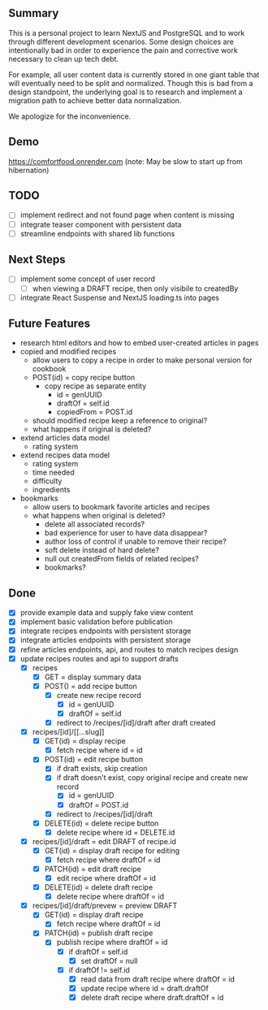 ## Summary
This is a personal project to learn NextJS and PostgreSQL and to work through different development scenarios.  Some design choices are intentionally bad in order to experience the pain and corrective work necessary to clean up tech debt.

For example, all user content data is currently stored in one giant table that will eventually need to be split and normalized.  Though this is bad from a design standpoint, the underlying goal is to research and implement a migration path to achieve better data normalization.

We apologize for the inconvenience.

## Demo
https://comfortfood.onrender.com
(note: May be slow to start up from hibernation)

## TODO
- [ ] implement redirect and not found page when content is missing
- [ ] integrate teaser component with persistent data
- [ ] streamline endpoints with shared lib functions

## Next Steps
- [ ] implement some concept of user record
    - [ ] when viewing a DRAFT recipe, then only visibile to createdBy
- [ ] integrate React Suspense and NextJS loading.ts into pages

## Future Features
- research html editors and how to embed user-created articles in pages
- copied and modified recipes
    - allow users to copy a recipe in order to make personal version for cookbook
    - POST(id) = copy recipe button
        - copy recipe as separate entity
            - id = genUUID
            - draftOf = self.id
            - copiedFrom = POST.id
    - should modified recipe keep a reference to original?
    - what happens if original is deleted?
- extend articles data model
    - rating system
- extend recipes data model
    - rating system
    - time needed
    - difficulty
    - ingredients
- bookmarks
    - allow users to bookmark favorite articles and recipes
    - what happens when original is deleted?
        - delete all associated records?
        - bad experience for user to have data disappear?
        - author loss of control if unable to remove their recipe?
        - soft delete instead of hard delete?
        - null out createdFrom fields of related recipes?
        - bookmarks?

## Done
- [X] provide example data and supply fake view content
- [X] implement basic validation before publication
- [X] integrate recipes endpoints with persistent storage
- [X] integrate articles endpoints with persistent storage
- [X] refine articles endpoints, api, and routes to match recipes design
- [X] update recipes routes and api to support drafts
    - [X] recipes
        - [X] GET = display summary data
        - [X] POST() = add recipe button
            - [X] create new recipe record
                - [X] id = genUUID
                - [X] draftOf = self.id
            - [X] redirect to /recipes/[id]/draft after draft created
    - [X] recipes/[id]/[[...slug]]
        - [X] GET(id) = display recipe
            - [X] fetch recipe where id = id
        - [X] POST(id) = edit recipe button
            - [X] if draft exists, skip creation
            - [X] if draft doesn't exist, copy original recipe and create new record
                - [X] id = genUUID
                - [X] draftOf = POST.id
            - [X] redirect to /recipes/[id]/draft
        - [X] DELETE(id) = delete recipe button
            - [X] delete recipe where id = DELETE.id
    - [X] recipes/[id]/draft = edit DRAFT of recipe.id
        - [X] GET(id) = display draft recipe for editing
            - [X] fetch recipe where draftOf = id
        - [X] PATCH(id) = edit draft recipe
            - [X] edit recipe where draftOf = id
        - [X] DELETE(id) = delete draft recipe
            - [X] delete recipe where draftOf = id
    - [X] recipes/[id]/draft/prevew = preview DRAFT
        - [X] GET(id) = display draft recipe
            - [X] fetch recipe where draftOf = id
        - [X] PATCH(id) = publish draft recipe
            - [X] publish recipe where draftOf = id
                - [X] if draftOf = self.id
                    - [X] set draftOf = null
                - [X] if draftOf != self.id
                    - [X] read data from draft recipe where draftOf = id
                    - [X] update recipe where id = draft.draftOf
                    - [X] delete draft recipe where draft.draftOf = id
